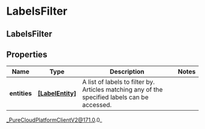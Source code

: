 # LabelsFilter

## LabelsFilter

## Properties

|Name | Type | Description | Notes|
|------------ | ------------- | ------------- | -------------|
| **entities** | [**[LabelEntity]**]([LabelEntity]) | A list of labels to filter by. Articles matching any of the specified labels can be accessed. | |



_PureCloudPlatformClientV2@171.0.0_
